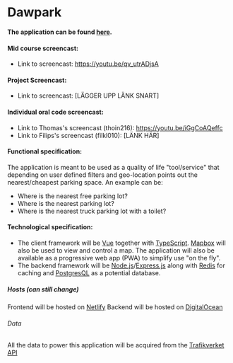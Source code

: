 # Dawpark

**The application can be found [here](https://dawpark.netlify.app/).**

#### Mid course screencast:
* Link to screencast: https://youtu.be/qv_utrADjsA

#### Project Screencast:
* Link to screencast: [LÄGGER UPP LÄNK SNART]

#### Individual oral code screencast:
* Link to Thomas's screencast (thoin216): https://youtu.be/iGgCoAQeffc
* Link to Filips's screencast (filkl010): [LÄNK HÄR]

#### Functional specification:
The application is meant to be used as a quality of life "tool/service" that depending on user defined filters and geo-location points out the nearest/cheapest parking space. An example can be:

 - Where is the nearest free parking lot?
 - Where is the nearest parking lot?
 - Where is the nearest truck parking lot with a toilet?

#### Technological specification:

 - The client framework will be [Vue](https://vuejs.org/) together with [TypeScript](https://www.typescriptlang.org/). [Mapbox](https://www.mapbox.com/) will also be used to view and control a map. The application will also be available as a progressive web app (PWA) to simplify use "on the fly".
 - The backend framework will be [Node.js](https://nodejs.org/en/)/[Express.js](https://expressjs.com) along with [Redis](https://redis.io/) for caching and [PostgresQL](https://www.postgresql.org/) as a potential database.

##### Hosts (can still change)
Frontend will be hosted on [Netlify](https://www.netlify.com/)
Backend will be hosted on [DigitalOcean](https://www.digitalocean.com/)

###### Data
All the data to power this application will be acquired from the [Trafikverket API](https://api.trafikinfo.trafikverket.se/API)
